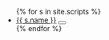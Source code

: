 
<ul id="snippets">
{% for s in site.scripts %}
  <li>
    <a href="/dearconsole{{ s.url }}">{{ s.name }}</a>
    <button data-snippet="{{ s.codeexample | replace '±', '"'}}"></button>
  </li>
{% endfor %}
</ul>